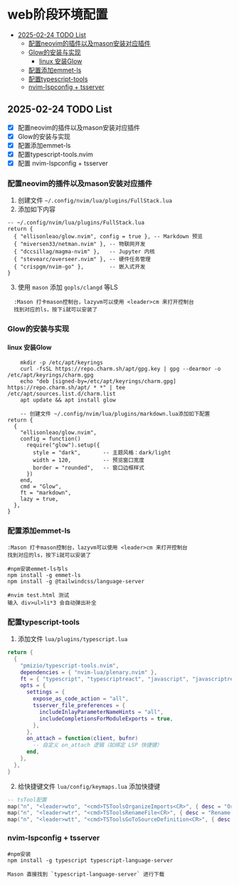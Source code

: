 # web阶段环境配置

<!-- toc -->

- [2025-02-24 TODO List](#2025-02-24-todo-list)
  * [配置neovim的插件以及mason安装对应插件](#%E9%85%8D%E7%BD%AEneovim%E7%9A%84%E6%8F%92%E4%BB%B6%E4%BB%A5%E5%8F%8Amason%E5%AE%89%E8%A3%85%E5%AF%B9%E5%BA%94%E6%8F%92%E4%BB%B6)
  * [Glow的安装与实现](#glow%E7%9A%84%E5%AE%89%E8%A3%85%E4%B8%8E%E5%AE%9E%E7%8E%B0)
    + [linux 安装Glow](#linux-%E5%AE%89%E8%A3%85glow)
  * [配置添加emmet-ls](#%E9%85%8D%E7%BD%AE%E6%B7%BB%E5%8A%A0emmet-ls)
  * [配置typescript-tools](#%E9%85%8D%E7%BD%AEtypescript-tools)
  * [nvim-lspconfig + tsserver](#nvim-lspconfig--tsserver)

<!-- tocstop -->

## 2025-02-24 TODO List

- [x] 配置neovim的插件以及mason安装对应插件
- [x] Glow的安装与实现
- [x] 配置添加emmet-ls
- [x] 配置typescript-tools.nvim
- [x] 配置 nvim-lspconfig + tsserver

### 配置neovim的插件以及mason安装对应插件

1. 创建文件 `~/.config/nvim/lua/plugins/FullStack.lua`
2. 添加如下内容

  ```
  -- ~/.config/nvim/lua/plugins/FullStack.lua
  return {
    { "ellisonleao/glow.nvim", config = true }, -- Markdown 预览
    { "miversen33/netman.nvim" }, -- 物联网开发
    { "dccsillag/magma-nvim" },   -- Jupyter 内核
    { "stevearc/overseer.nvim" }, -- 硬件任务管理
    { "crispgm/nvim-go" },        -- 嵌入式开发
  }
  ```

3. 使用 `mason` 添加 `gopls/clangd` 等LS

  ```
    :Mason 打卡mason控制台，lazyvm可以使用 <leader>cm 来打开控制台
    找到对应的ls，按下i就可以安装了
  ```

### Glow的安装与实现

#### linux 安装Glow

```shell
    mkdir -p /etc/apt/keyrings
    curl -fsSL https://repo.charm.sh/apt/gpg.key | gpg --dearmor -o /etc/apt/keyrings/charm.gpg
    echo "deb [signed-by=/etc/apt/keyrings/charm.gpg] https://repo.charm.sh/apt/ * *" | tee /etc/apt/sources.list.d/charm.list
    apt update && apt install glow
```

```
    -- 创建文件 ~/.config/nvim/lua/plugins/markdown.lua添加如下配置
return {
  {
    "ellisonleao/glow.nvim",
    config = function()
      require("glow").setup({
        style = "dark",       -- 主题风格：dark/light
        width = 120,          -- 预览窗口宽度
        border = "rounded",   -- 窗口边框样式
      })
    end,
    cmd = "Glow",
    ft = "markdown",
    lazy = true,
  },
}
  ```

### 配置添加emmet-ls

```shell
:Mason 打卡mason控制台，lazyvm可以使用 <leader>cm 来打开控制台
找到对应的ls，按下i就可以安装了

#npm安装emmet-ls与ls
npm install -g emmet-ls
npm install -g @tailwindcss/language-server

#nvim test.html 测试
输入 div>ul>li*3 会自动弹出补全
```

### 配置typescript-tools

1. 添加文件 `lua/plugins/typescript.lua`

```lua
return {
  {
    "pmizio/typescript-tools.nvim",
    dependencies = { "nvim-lua/plenary.nvim" },
    ft = { "typescript", "typescriptreact", "javascript", "javascriptreact" },
    opts = {
      settings = {
        expose_as_code_action = "all",
        tsserver_file_preferences = {
          includeInlayParameterNameHints = "all",
          includeCompletionsForModuleExports = true,
        },
      },
      on_attach = function(client, bufnr)
        -- 自定义 on_attach 逻辑（如绑定 LSP 快捷键）
      end,
    },
  },
}
```

2. 给快捷键文件 `lua/config/keymaps.lua` 添加快捷键

```lua
-- tsTool配置
map("n", "<leader>wto", "<cmd>TSToolsOrganizeImports<CR>", { desc = "Organize Imports" })
map("n", "<leader>wtr", "<cmd>TSToolsRenameFile<CR>", { desc = "Rename File" })
map("n", "<leader>wtt", "<cmd>TSToolsGoToSourceDefinition<CR>", { desc = "Go to Source Definition" })
```

### nvim-lspconfig + tsserver

```shell
#npm安装
npm install -g typescript typescript-language-server

Mason 直接找到 `typescript-language-server` 进行下载
```
